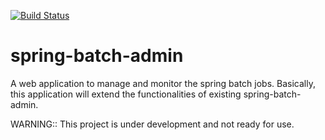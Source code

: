[![Build Status](https://travis-ci.org/vadivelmurugesan/spring-batch-admin.svg?branch=master)](https://travis-ci.org/vadivelmurugesan/spring-batch-admin)

# spring-batch-admin
A web application to manage and monitor the spring batch jobs. Basically, this application will extend the functionalities of existing spring-batch-admin.

WARNING:: This project is under development and not ready for use.
